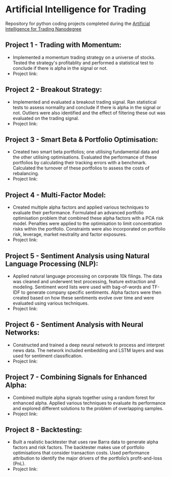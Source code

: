 # Artificial Intelligence for Trading
Repository for python coding projects completed during the [Artificial Intelligence for Trading Nanodegree](https://www.udacity.com/course/ai-for-trading--nd880)

## Project 1 - Trading with Momentum:
* Implemented a momentum trading strategy on a universe of stocks. Tested the strategy's profitablity and performed a statistical test to conclude if there is alpha in the signal or not.
* Project link: 
## Project 2 - Breakout Strategy:
* Implemented and evaluated a breakout trading signal. Ran statistical tests to assess normality and conclude if there is alpha in the signal or not. Outliers were also identified and the effect of filtering these out was evaluated on the trading signal.
* Project link: 
## Project 3 - Smart Beta & Portfolio Optimisation:
* Created two smart beta portfolios; one utilising fundamental data and the other utilising optimisations. Evaluated the performance of these portfolios by calculating their tracking errors with a benchmark. Calculated the turnover of these portfolios to assess the costs of rebalancing.
* Project link: 
## Project 4 - Multi-Factor Model:
* Created multiple alpha factors and applied various techniques to evaluate their performance. Formulated an advanced portfolio optimisation problem that combined these alpha factors with a PCA risk model. Penalties were applied to the optimisation to limit concentration risks within the portfolio. Constraints were also incorporated on portfolio risk, leverage, market neutrality and factor exposures.
* Project link: 
## Project 5 - Sentiment Analysis using Natural Language Processing (NLP):
* Applied natural language processing on corporate 10k filings. The data was cleaned and underwent text processing, feature extraction and modeling. Sentiment word lists were used with bag-of-words and TF-IDF to generate company specific sentiments. Alpha factors were then created based on how these sentiments evolve over time and were evaluated using various techniques.
* Project link: 
## Project 6 - Sentiment Analysis with Neural Networks:
* Constructed and trained a deep neural network to process and interpret news data. The network included embedding and LSTM layers and was used for sentiment classification.
* Project link: 
## Project 7 - Combining Signals for Enhanced Alpha:
* Combined multiple alpha signals together using a random forest for enhanced alpha. Applied various techniques to evaluate its performance and explored different solutions to the problem of overlapping samples.
* Project link: 
## Project 8 - Backtesting:
* Built a realistic backtester that uses raw Barra data to generate alpha factors and risk factors. The backtester makes use of portfolio optimisations that consider transaction costs. Used performance attribution to identify the major drivers of the portfolio’s profit-and-loss (PnL).
* Project link: 
